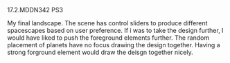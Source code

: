 17.2.MDDN342 PS3

My final landscape. The scene has control sliders to produce different spacescapes based on user preference. If i was to take the design further, I would have liked to push the foreground elements further. The random placement of planets have no focus drawing the design together. Having a strong forground element would draw the deisgn together nicely.
